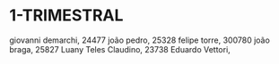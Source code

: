 # 1-TRIMESTRAL
giovanni demarchi, 24477
joão pedro, 25328
felipe torre, 300780
joão braga, 25827
Luany Teles Claudino, 23738
Eduardo Vettori,
